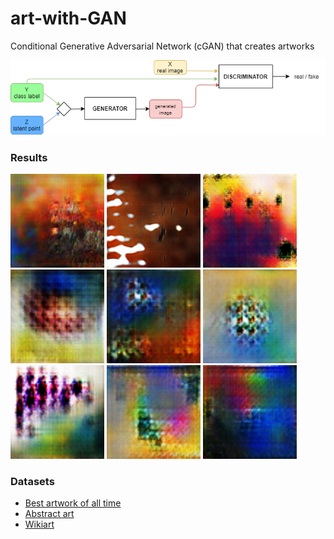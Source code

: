 # art-with-GAN

Conditional Generative Adversarial Network (cGAN) that creates artworks

<img src="/plots/cGAN_architecture_transp.png"/>


### Results 

<p float="left">
  <img src="/generated images/1.png" width="150" height="150"/>
  <img src="/generated images/2.png" width="150" height="150"/>
  <img src="/generated images/3.png" width="150" height="150"/> <br>
  <img src="/generated images/4_abstract.png" width="150" height="150"/>
  <img src="/generated images/5_abstract.png" width="150" height="150"/>
  <img src="/generated images/6_abstract.png" width="150" height="150"/> <br>
  <img src="/generated images/7_abstract.png" width="150" height="150"/>
  <img src="/generated images/8_abstract.png" width="150" height="150"/>
  <img src="/generated images/9_abstract.png" width="150" height="150"/>
</p>

### Datasets
<p>
  <ul>
    <li> <a href="https://www.kaggle.com/ikarus777/best-artworks-of-all-time" title="">Best artwork of all time</a> </li>
    <li> <a href="https://www.kaggle.com/bryanb/abstract-art-gallery" title="">Abstract art</a> </li>
    <li> <a href="https://www.kaggle.com/ipythonx/wikiart-gangogh-creating-art-gan" title="">Wikiart</a> </li>
  </ul>
</p> 
